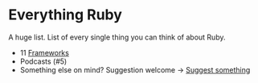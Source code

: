 # Everything Ruby

A huge list. List of every single thing you can think of about Ruby.

- 11 [Frameworks](frameworks.md)
- Podcasts (#5)
- Something else on mind? Suggestion welcome -> [Suggest something](https://github.com/everythingruby/everythingruby/issues/new)
